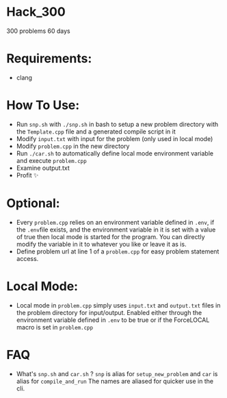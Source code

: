 # Hack_300
300 problems 60 days

# Requirements:
* clang

# How To Use:
* Run ``snp.sh`` with ``./snp.sh`` in bash to setup a new problem directory with the ``Template.cpp`` file and a generated compile script in it
* Modify ``input.txt`` with input for the problem (only used in local mode)
* Modify ``problem.cpp`` in the new directory 
* Run ``./car.sh`` to automatically define local mode environment variable and execute ``problem.cpp``
* Examine output.txt
* Profit ✨

# Optional:
* Every ``problem.cpp`` relies on an environment variable defined in ``.env``, if the ``.env``file exists, and the environment variable in it is set with a value of true then local mode is started for the program. You can directly modify the variable in it to whatever you like or leave it as is.
* Define problem url at line 1 of a ``problem.cpp`` for easy problem statement access.

# Local Mode:
* Local mode in ``problem.cpp`` simply uses ``input.txt`` and ``output.txt`` files in the problem directory for input/output. 
Enabled either through the environment variable defined in ``.env`` to be true or if the ForceLOCAL macro is set in ``problem.cpp``

# FAQ
* What's ``snp.sh`` and ``car.sh`` ?
``snp`` is alias for ``setup_new_problem`` and ``car`` is alias for ``compile_and_run``
The names are aliased for quicker use in the cli.
